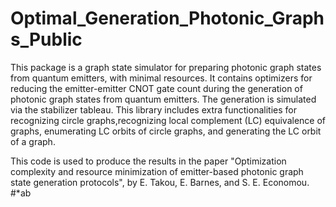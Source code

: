 # Optimal_Generation_Photonic_Graphs_Public
This package is a graph state simulator for preparing photonic graph states
from quantum emitters, with minimal resources. It contains optimizers for 
reducing the emitter-emitter CNOT gate count during the generation of 
photonic graph states from quantum emitters. The generation is simulated 
via the stabilizer tableau. This library includes extra functionalities for
recognizing circle graphs,recognizing local complement (LC) equivalence of 
graphs, enumerating LC orbits of circle graphs, and generating the LC orbit
of a graph.

This code is used 
to produce the results in the paper "Optimization complexity and resource 
minimization of emitter-based photonic graph state generation protocols", 
by E. Takou, E. Barnes, and S. E. Economou.
#*ab
